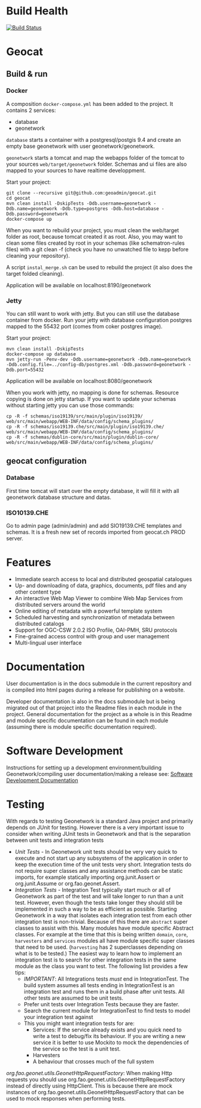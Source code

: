 # Build Health

[![Build Status](https://travis-ci.org/geonetwork/core-geonetwork.svg?branch=develop)](https://travis-ci.org/geonetwork/core-geonetwork)

# Geocat
## Build & run
### Docker

A composition `docker-compose.yml` has been added to the project. It contains 2 services:
- database
- geonetwork

`database` starts a container with a postgresql/postgis 9.4 and create an empty base geonetwork with user geonetwork/geonetwork.

`geonetwork` starts a tomcat and map the webapps folder of the tomcat to your sources `web/target/geonetwork` folder. Schemas and ui files are also mapped to your sources to have realtime developpment.

Start your project:
```
git clone --recursive git@github.com:geoadmin/geocat.git
cd geocat
mvn clean install -DskipTests -Ddb.username=geonetwork -Ddb.name=geonetwork -Ddb.type=postgres -Ddb.host=database -Ddb.password=geonetwork
docker-compose up
```

When you want to rebuild your project, you must clean the web/target folder as root, because tomcat created it as root.
Also, you may want to clean some files created by root in your schemas (like schematron-rules files) with a git clean -f (check you have no unwatched file to kepp before cleaning your repository).

A script `instal_merge.sh` can be used to rebuild the project (it also does the target folded cleaning).

Application will be available on localhost:8190/geonetwork

### Jetty

You can still want to work with jetty. But you can still use the database container from docker.
Run your jetty with database configuration postgres mapped to the 55432 port (comes from coker postgres image).

Start your project:
```
mvn clean install -DskipTests
docker-compose up database
mvn jetty-run -Penv-dev -Ddb.username=geonetwork -Ddb.name=geonetwork -Ddb.config.file=../config-db/postgres.xml -Ddb.password=geonetwork -Ddb.port=55432
```

Application will be available on localhost:8080/geonetwork

When you work with jetty, no mapping is done for schemas. Resource copying is done on jetty startup. If you want to update your schemas without starting jetty you can use those commands:
```
cp -R -f schemas/iso19139/src/main/plugin/iso19139/ web/src/main/webapp/WEB-INF/data/config/schema_plugins/
cp -R -f schemas/iso19139.che/src/main/plugin/iso19139.che/ web/src/main/webapp/WEB-INF/data/config/schema_plugins/
cp -R -f schemas/dublin-core/src/main/plugin/dublin-core/ web/src/main/webapp/WEB-INF/data/config/schema_plugins/
```

## geocat configuration

### Database
First time tomcat will start over the empty database, it will fill it with all geonetwork database structure and datas.

### ISO10139.CHE
Go to admin page (admin/admin) and add SIO19139.CHE templates and schemas. It is a fresh new set of records imported from geocat.ch PROD server.

# Features

* Immediate search access to local and distributed geospatial catalogues
* Up- and downloading of data, graphics, documents, pdf files and any other content type
* An interactive Web Map Viewer to combine Web Map Services from distributed servers around the world
* Online editing of metadata with a powerful template system
* Scheduled harvesting and synchronization of metadata between distributed catalogs
* Support for OGC-CSW 2.0.2 ISO Profile, OAI-PMH, SRU protocols
* Fine-grained access control with group and user management
* Multi-lingual user interface

# Documentation

User documentation is in the docs submodule in the current repository and is compiled into html pages during a release for publishing on
a website.

Developer documentation is also in the docs submodule but is being migrated out of that project into the Readme files in each module
in the project.  General documentation for the project as a whole is in this Readme and module specific documentation can be found in
each module (assuming there is module specific documentation required).

# Software Development

Instructions for setting up a development environment/building Geonetwork/compiling user documentation/making a release see:
[Software Development Documentation](/software_development/)

# Testing

With regards to testing Geonetwork is a standard Java project and primarily depends on JUnit for testing.  However there is a very important
issue to consider when writing JUnit tests in Geonetwork and that is the separation between unit tests and integration tests

* *Unit Tests* - In Geonetwork unit tests should be very very quick to execute and not start up any subsystems of the application in order to keep
    the execution time of the unit tests very short.  Integration tests do not require super classes and any assistance methods can be static
    imports, for example statically importing org.junit.Assert or org.junit.Assume or org.fao.geonet.Assert.
* *Integration Tests* - Integration Test typically start much or all of Geonetwork as part of the test and will take longer to run than
    a unit test.  However, even though the tests take longer they should still be implemented in such a way to be as efficient as possible.
    Starting Geonetwork in a way that isolates each integration test from each other integration test is non-trivial.  Because of this
    there are `abstract` super classes to assist with this.  Many modules have module specific Abstract classes.  For example at the time
    that this is being written `domain`, `core`, `harvesters` and `services` modules all have module specific super classes that need to
    be used.  (`harvesting` has 2 superclasses depending on what is to be tested.)
    The easiest way to learn how to implement an integration test is to search for other integration tests in the same module as the class
    you want to test.  The following list provides a few tips:
    * *IMPORTANT*: All Integrations tests *must* end in IntegrationTest.  The build system assumes all tests ending in IntegrationTest is
        an integration test and runs them in a build phase after unit tests.  All other tests are assumed to be unit tests.
    * Prefer unit tests over Integration Tests because they are faster.
    * Search the current module for IntegrationTest to find tests to model your integration test against
    * This you might want integration tests for are:
        * Services: If the service already exists and you quick need to write a test to debug/fix its behaviour.
                    If you are writing a new service it is better to use Mockito to mock the dependencies of the service so the test is
                    a unit test.
        * Harvesters
        * A behaviour that crosses much of the full system

*org.fao.geonet.utils.GeonetHttpRequestFactory*: When making Http requests you should use org.fao.geonet.utils.GeonetHttpRequestFactory instead
    of directly using HttpClient.  This is because there are mock instances of org.fao.geonet.utils.GeonetHttpRequestFactory that can
    be used to mock responses when performing tests.
